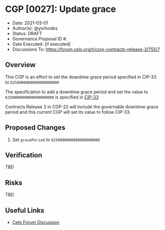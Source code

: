 # CGP [0027]: Update grace

- Date: 2021-03-01
- Author(s): @yorhodes
- Status: DRAFT
- Governance Proposal ID #: 
- Date Executed: [if executed]
- Discussions To: https://forum.celo.org/t/core-contracts-release-3/755/7 

## Overview

This CGP is an effort to set the downtime grace period specified in CIP-33 to `6250000000000000000000` 

The specification to add a downtime grace period and set the value to `6250000000000000000000` is specified in [CIP-33](https://github.com/celo-org/celo-proposals/blob/master/CIPs/cip-0033.md)

Contracts Release 3 in CGP-22 will include the governable downtime grace period and this current CGP will set its value to follow CIP-33.

## Proposed Changes

1. Set `gracePeriod` to `6250000000000000000000` 

## Verification

TBD

## Risks

TBD

## Useful Links

- [Celo Forum Discussion](https://forum.celo.org/t/core-contracts-release-3/755)
